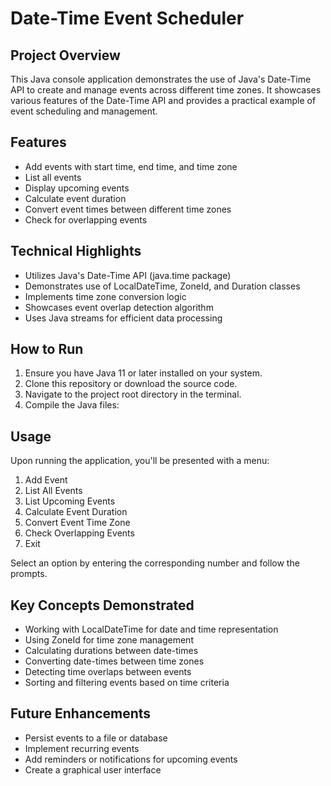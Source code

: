 # Date-Time Event Scheduler

## Project Overview

This Java console application demonstrates the use of Java's Date-Time API to create and manage events across different time zones. It showcases various features of the Date-Time API and provides a practical example of event scheduling and management.

## Features

- Add events with start time, end time, and time zone
- List all events
- Display upcoming events
- Calculate event duration
- Convert event times between different time zones
- Check for overlapping events

## Technical Highlights

- Utilizes Java's Date-Time API (java.time package)
- Demonstrates use of LocalDateTime, ZoneId, and Duration classes
- Implements time zone conversion logic
- Showcases event overlap detection algorithm
- Uses Java streams for efficient data processing

## How to Run

1. Ensure you have Java 11 or later installed on your system.
2. Clone this repository or download the source code.
3. Navigate to the project root directory in the terminal.
4. Compile the Java files:


## Usage

Upon running the application, you'll be presented with a menu:

1. Add Event
2. List All Events
3. List Upcoming Events
4. Calculate Event Duration
5. Convert Event Time Zone
6. Check Overlapping Events
7. Exit

Select an option by entering the corresponding number and follow the prompts.

## Key Concepts Demonstrated

- Working with LocalDateTime for date and time representation
- Using ZoneId for time zone management
- Calculating durations between date-times
- Converting date-times between time zones
- Detecting time overlaps between events
- Sorting and filtering events based on time criteria

## Future Enhancements

- Persist events to a file or database
- Implement recurring events
- Add reminders or notifications for upcoming events
- Create a graphical user interface
